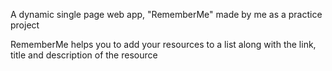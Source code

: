 A dynamic single page web app, "RememberMe" made by me as a practice project

RememberMe helps you to add your resources to a list along with the link, title and description of the resource